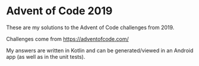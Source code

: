 # Advent of Code 2019

These are my solutions to the Advent of Code challenges from 2019.

Challenges come from https://adventofcode.com/

My answers are written in Kotlin and can be generated/viewed in an Android app (as well as in the unit tests).


